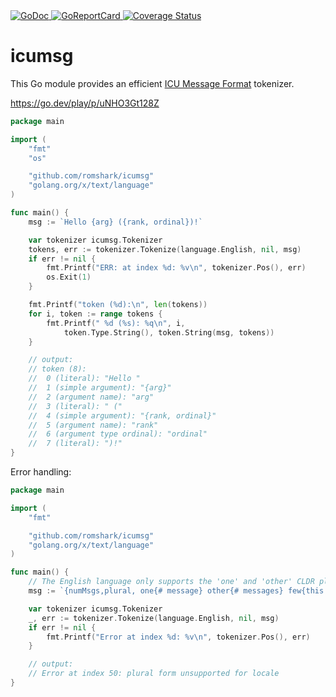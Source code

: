 <a href="https://pkg.go.dev/github.com/romshark/icumsg">
    <img src="https://godoc.org/github.com/romshark/icumsg?status.svg" alt="GoDoc">
</a>
<a href="https://goreportcard.com/report/github.com/romshark/icumsg">
    <img src="https://goreportcard.com/badge/github.com/romshark/icumsg" alt="GoReportCard">
</a>
<a href='https://coveralls.io/github/romshark/icumsg?branch=main'>
    <img src='https://coveralls.io/repos/github/romshark/icumsg/badge.svg?branch=main&service=github' alt='Coverage Status' />
</a>

# icumsg

This Go module provides an efficient
[ICU Message Format](https://unicode-org.github.io/icu/userguide/format_parse/messages/)
tokenizer.

https://go.dev/play/p/uNHO3Gt128Z

```go
package main

import (
	"fmt"
	"os"

	"github.com/romshark/icumsg"
	"golang.org/x/text/language"
)

func main() {
	msg := `Hello {arg} ({rank, ordinal})!`

	var tokenizer icumsg.Tokenizer
	tokens, err := tokenizer.Tokenize(language.English, nil, msg)
	if err != nil {
		fmt.Printf("ERR: at index %d: %v\n", tokenizer.Pos(), err)
		os.Exit(1)
	}

	fmt.Printf("token (%d):\n", len(tokens))
	for i, token := range tokens {
		fmt.Printf(" %d (%s): %q\n", i,
			token.Type.String(), token.String(msg, tokens))
	}

	// output:
	// token (8):
	//  0 (literal): "Hello "
	//  1 (simple argument): "{arg}"
	//  2 (argument name): "arg"
	//  3 (literal): " ("
	//  4 (simple argument): "{rank, ordinal}"
	//  5 (argument name): "rank"
	//  6 (argument type ordinal): "ordinal"
	//  7 (literal): ")!"
}
```

Error handling:

```go
package main

import (
	"fmt"

	"github.com/romshark/icumsg"
	"golang.org/x/text/language"
)

func main() {
	// The English language only supports the 'one' and 'other' CLDR plural forms.
	msg := `{numMsgs,plural, one{# message} other{# messages} few{this is wrong}}`

	var tokenizer icumsg.Tokenizer
	_, err := tokenizer.Tokenize(language.English, nil, msg)
	if err != nil {
		fmt.Printf("Error at index %d: %v\n", tokenizer.Pos(), err)
	}

	// output:
	// Error at index 50: plural form unsupported for locale
}
```
